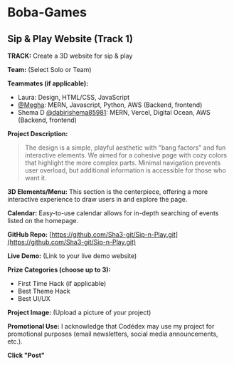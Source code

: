 # Boba-Games


## Sip & Play Website (Track 1)

**TRACK:** Create a 3D website for sip & play

**Team:** (Select Solo or Team)

**Teammates (if applicable):**

* Laura: Design, HTML/CSS, JavaScript
* [@Megha](mention:Megha): MERN, Javascript, Python, AWS (Backend, frontend)
* Shema D [@dabirishema85981](mention:dabirishema85981): MERN, Vercel, Digital Ocean, AWS (Backend, frontend)

**Project Description:**

> The design is a simple, playful aesthetic with "bang factors" and fun interactive elements. We aimed for a cohesive page with cozy colors that highlight the more complex parts. Minimal navigation prevents user overload, but additional information is accessible for those who want it.

**3D Elements/Menu:** This section is the centerpiece, offering a more interactive experience to draw users in and explore the page.

**Calendar:** Easy-to-use calendar allows for in-depth searching of events listed on the homepage.

**GitHub Repo:** [https://github.com/Sha3-git/Sip-n-Play.git](https://github.com/Sha3-git/Sip-n-Play.git)

**Live Demo:** (Link to your live demo website)

**Prize Categories (choose up to 3):**

* First Time Hack (if applicable)
* Best Theme Hack
* Best UI/UX

**Project Image:** (Upload a picture of your project)

**Promotional Use:** I acknowledge that Codédex may use my project for promotional purposes (email newsletters, social media announcements, etc.).

**Click "Post"**

